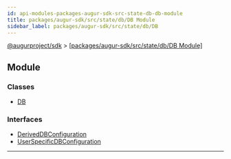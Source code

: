 ```yaml
---
id: api-modules-packages-augur-sdk-src-state-db-db-module
title: packages/augur-sdk/src/state/db/DB Module
sidebar_label: packages/augur-sdk/src/state/db/DB
---
```


[@augurproject/sdk](api-readme.md) > [[packages/augur-sdk/src/state/db/DB Module]](api-modules-packages-augur-sdk-src-state-db-db-module.md)

## Module

### Classes

* [DB](api-classes-packages-augur-sdk-src-state-db-db-db.md)

### Interfaces

* [DerivedDBConfiguration](api-interfaces-packages-augur-sdk-src-state-db-db-deriveddbconfiguration.md)
* [UserSpecificDBConfiguration](api-interfaces-packages-augur-sdk-src-state-db-db-userspecificdbconfiguration.md)

---

